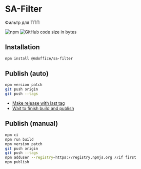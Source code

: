 # SA-Filter

Фильтр для ТПП

![npm](https://img.shields.io/npm/v/@mdoffice/sa-filter)
![GitHub code size in bytes](https://img.shields.io/github/languages/code-size/MDOffice/SA-Filter)

Installation
-----------
```bash
npm install @mdoffice/sa-filter
```

Publish (auto)
-----------
```bash
npm version patch
git push origin
git push --tags
```
 - [Make release with last tag](https://github.com/MDOffice/SA-Filter/releases/new)
 - [Wait to finish build and publish](https://github.com/MDOffice/SA-Filter/actions)


Publish (manual)
-----------
```bash
npm ci
npm run build
npm version patch
git push origin
git push --tags
npm adduser --registry=https://registry.npmjs.org //if first
npm publish
```
